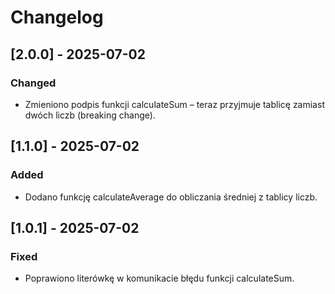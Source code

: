 # Changelog

## [2.0.0] - 2025-07-02
### Changed
- Zmieniono podpis funkcji calculateSum – teraz przyjmuje tablicę zamiast dwóch liczb (breaking change).

## [1.1.0] - 2025-07-02
### Added
- Dodano funkcję calculateAverage do obliczania średniej z tablicy liczb.

## [1.0.1] - 2025-07-02
### Fixed
- Poprawiono literówkę w komunikacie błędu funkcji calculateSum.